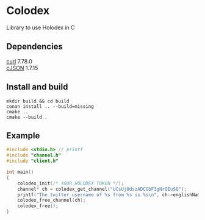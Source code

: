 # Colodex
Library to use Holodex in C

## Dependencies
[curl](https://github.com/curl/curl) 7.78.0 \
[cJSON](https://github.com/DaveGamble/cJSON) 1.7.15

## Install and build
```
mkdir build && cd build
conan install .. --build=missing
cmake ..
cmake --build .
```

## Example
```c
#include <stdio.h> // printf
#include "channel.h"
#include "client.h"

int main()
{
    colodex_init(/* YOUR HOLODEX TOKEN */);
    channel* ch = colodex_get_channel("UCsUj0dszADCGbF3gNrQEuSQ");
    printf("The twitter username of %s from %s is %s\n", ch->englishName, ch->org, ch->twitter);
    colodex_free_channel(ch);
    colodex_free();
}
```
